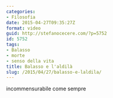 ```yaml
---
categories:
- Filosofia
date: 2015-04-27T09:35:27Z
format: video
guid: http://stefanocecere.com/?p=5752
id: 5752
tags:
- Balasso
- morte
- senso della vita
title: Balasso e l'aldilà
slug: /2015/04/27/balasso-e-laldila/
---
```


incommensurabile come sempre

<div class="jetpack-video-wrapper">
</div>